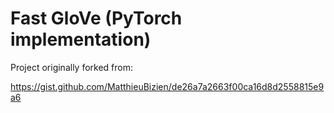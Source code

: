Fast GloVe (PyTorch implementation)
===================================

Project originally forked from: 

https://gist.github.com/MatthieuBizien/de26a7a2663f00ca16d8d2558815e9a6
